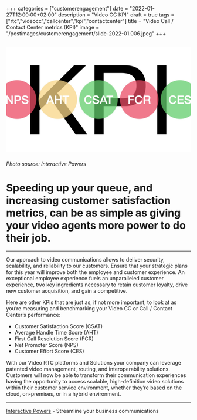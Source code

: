 +++
categories = ["customerengagement"]
date = "2022-01-27T12:00:00+02:00"
description = "Video CC KPI"
draft = true
tags = ["rtc","videocc","callcenter","kpi","contactcenter"]
title = "Video Call / Contact Center metrics (KPI)"
image = "/postimages/customerengagement/slide-2022-01.006.jpeg"
+++

![training](/postimages/customerengagement/slide-2022-01.006.jpeg)
-----------
###### Photo source: Interactive Powers

# Speeding up your queue, and increasing customer satisfaction metrics, can be as simple as giving your video agents more power to do their job.
--- 

Our approach to video communications allows to deliver security, scalability, and reliability to our customers.  Ensure that your strategic plans for this  year will improve both the employee and customer experience. An exceptional employee experience fuels an unparalleled customer experience, two key ingredients necessary to retain customer loyalty, drive new customer acquisition, and gain a competitive.

Here are other KPIs that are just as, if not more important, to look at as you’re measuring and benchmarking your Video CC or Call / Contact Center’s performance:

* Customer Satisfaction Score (CSAT)
* Average Handle Time Score (AHT)
* First Call Resolution Score (FCR)
* Net Promoter Score (NPS)
* Customer Effort Score (CES)

With our Video RTC platforms and Solutions your company can leverage patented video management, routing, and interoperability solutions. Customers will now be able to transform their communication experiences having the opportunity to access scalable, high-definition video  solutions within their customer service environment, whether they’re based on the cloud, on-premises, or in a hybrid environment.

---
[Interactive Powers](http://www.ivrpowers.com/) - Streamline your business communications